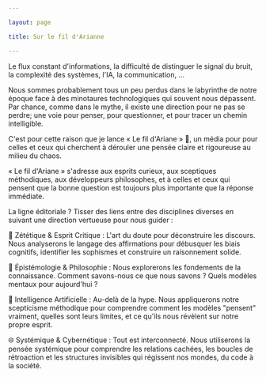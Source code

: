 ```yaml
---

layout: page

title: Sur le fil d'Arianne

---
```


Le flux constant d'informations, la difficulté de distinguer le signal du bruit, la complexité des systèmes, l'IA, la communication, ... 

Nous sommes probablement tous un peu perdus dans le labyrinthe de notre époque face à des minotaures technologiques qui souvent nous dépassent. Par chance, comme dans le mythe, il existe une direction pour ne pas se perdre; une voie pour penser, pour questionner, et pour tracer un chemin intelligible.

C'est pour cette raison que je lance « Le fil d'Ariane » 🧵, un média pour pour celles et ceux qui cherchent à dérouler une pensée claire et rigoureuse au milieu du chaos.

« Le fil d'Ariane » s'adresse aux esprits curieux, aux sceptiques méthodiques, aux développeurs philosophes, et à celles et ceux qui pensent que la bonne question est toujours plus importante que la réponse immédiate.

La ligne éditoriale ? Tisser des liens entre des disciplines diverses en suivant une direction vertueuse pour nous guider :

🔎 Zététique & Esprit Critique : L'art du doute pour déconstruire les discours. Nous analyserons le langage des affirmations pour débusquer les biais cognitifs, identifier les sophismes et construire un raisonnement solide.

🧠 Épistémologie & Philosophie : Nous explorerons les fondements de la connaissance. Comment savons-nous ce que nous savons ? Quels modèles mentaux pour aujourd'hui ?

🤖 Intelligence Artificielle : Au-delà de la hype. Nous appliquerons notre scepticisme méthodique pour comprendre comment les modèles "pensent" vraiment, quelles sont leurs limites, et ce qu'ils nous révèlent sur notre propre esprit.

🌐 Systémique & Cybernétique : Tout est interconnecté. Nous utiliserons la pensée systémique pour comprendre les relations cachées, les boucles de rétroaction et les structures invisibles qui régissent nos mondes, du code à la société.









